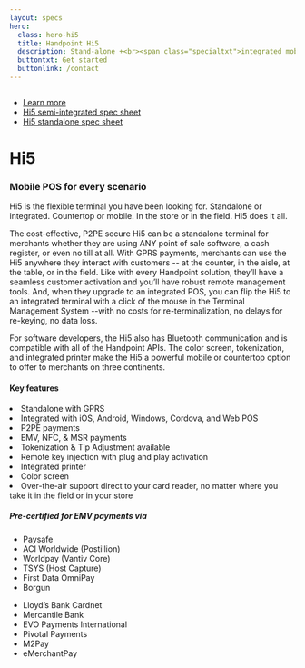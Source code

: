 ```yaml
---
layout: specs
hero: 
  class: hero-hi5
  title: Handpoint Hi5
  description: Stand-alone +<br><span class="specialtxt">integrated mobile</span>
  buttontxt: Get started
  buttonlink: /contact
---
```

<div class="section section-internal">
	<div class="container">
		<div class="row">
			<div class="col-md-3 col-sm-3 section-internal-left">
				<img src="https://handpoint.imgix.net/Website%20refresh%20photos/product-images/Hi5.png" class="img-responsive" alt=""/> 
				<ul>
					<li><a class="btn btn-default bt-custom-out" href="https://handpoint.imgix.net/Website%20refresh%20photos/spec-sheets/SpecSheets%20Hi5%20Standalone.pdf" role="button">Learn more</a></li>
					<li><a href="#" class="section-internal-left-custom-txt">Hi5 semi-integrated spec sheet</a></li>
					<li><a href="#" class="section-internal-left-custom-txt">Hi5 standalone spec sheet</a></li>
				</ul>
			</div>
			<div class="col-md-8 col-sm-8">
				<h1>Hi5</h1>
				<h3>Mobile POS for every scenario</h3>
				<p>Hi5 is the flexible terminal you have been looking for. Standalone or integrated. Countertop or mobile. In the store or in the field. Hi5 does it all.</p>
				<p>The cost-effective, P2PE secure Hi5 can be a standalone terminal for merchants whether they are using ANY point of sale software, a cash register, or even no till at all. With GPRS payments, merchants can use the Hi5 anywhere they interact with customers -- at the counter, in the aisle, at the table, or in the field. Like with every Handpoint solution, they’ll have a seamless customer activation and you’ll have robust remote management tools. And, when they upgrade to an integrated POS, you can flip the Hi5 to an integrated terminal with a click of the mouse in the Terminal Management System --with no costs for re-terminalization, no delays for re-keying, no data loss.</p>
				<p>For software developers, the Hi5 also has Bluetooth communication and is compatible with all of the Handpoint APIs. The color screen, tokenization, and integrated printer make the Hi5 a powerful mobile or countertop option to offer to merchants on three continents.</p>
				<h4>Key features</h4>
				<li>Standalone with GPRS</li>
				<li>Integrated with iOS, Android, Windows, Cordova, and Web POS</li>
				<li>P2PE payments</li>
				<li>EMV, NFC, & MSR payments</li>
				<li>Tokenization & Tip Adjustment available</li>
				<li>Remote key injection with plug and play activation</li>
				<li>Integrated printer</li>
				<li>Color screen</li>
				<li>Over-the-air support direct to your card reader, no matter where you take it in the field or in your store</li>
			<!-- orange box -->
				<div class="section-internal-orangebox">
					<h5>Pre-certified for EMV payments via</h5>
					<div class="row">
						<div class="col-md-6 col-sm-6">
						<ul>
						<li>Paysafe</li>
						<li>ACI Worldwide (Postillion)</li>
						<li>Worldpay (Vantiv Core)</li>
						<li>TSYS (Host Capture)</li>
						<li>First Data OmniPay</li>
						<li>Borgun</li>
						</ul>
						</div>
						<div class="col-md-6 col-sm-6">
						<ul>
						<li>Lloyd’s Bank Cardnet</li>
						<li>Mercantile Bank</li>
						<li>EVO Payments International</li>
						<li>Pivotal Payments</li>	
						<li>M2Pay</li>
						<li>eMerchantPay</li>
						</ul>
						</div>
					</div>
				</div>
			</div>
		</div>
	</div>
</div>
